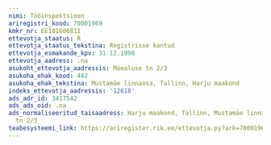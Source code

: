 ```yaml
---
nimi: Tööinspektsioon
ariregistri_kood: 70001969
kmkr_nr: EE101606811
ettevotja_staatus: R
ettevotja_staatus_tekstina: Registrisse kantud
ettevotja_esmakande_kpv: 31.12.1998
ettevotja_aadress: .na
asukoht_ettevotja_aadressis: Mäealuse tn 2/3
asukoha_ehak_kood: 482
asukoha_ehak_tekstina: Mustamäe linnaosa, Tallinn, Harju maakond
indeks_ettevotja_aadressis: '12618'
ads_adr_id: 3417542
ads_ads_oid: .na
ads_normaliseeritud_taisaadress: Harju maakond, Tallinn, Mustamäe linnaosa, Mäealuse
  tn 2/3
teabesysteemi_link: https://ariregister.rik.ee/ettevotja.py?ark=70001969&ref=rekvisiidid
---
```

